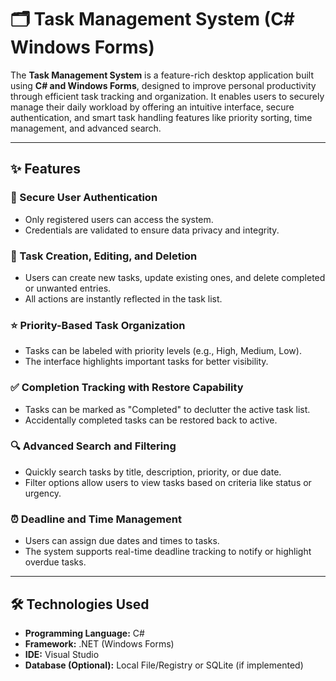 # 🗂️ Task Management System (C# Windows Forms)

The **Task Management System** is a feature-rich desktop application built using **C# and Windows Forms**, designed to improve personal productivity through efficient task tracking and organization. It enables users to securely manage their daily workload by offering an intuitive interface, secure authentication, and smart task handling features like priority sorting, time management, and advanced search.

---

## ✨ Features

### 🔐 Secure User Authentication
- Only registered users can access the system.
- Credentials are validated to ensure data privacy and integrity.

### 📝 Task Creation, Editing, and Deletion
- Users can create new tasks, update existing ones, and delete completed or unwanted entries.
- All actions are instantly reflected in the task list.

### ⭐ Priority-Based Task Organization
- Tasks can be labeled with priority levels (e.g., High, Medium, Low).
- The interface highlights important tasks for better visibility.

### ✅ Completion Tracking with Restore Capability
- Tasks can be marked as "Completed" to declutter the active task list.
- Accidentally completed tasks can be restored back to active.

### 🔍 Advanced Search and Filtering
- Quickly search tasks by title, description, priority, or due date.
- Filter options allow users to view tasks based on criteria like status or urgency.

### ⏰ Deadline and Time Management
- Users can assign due dates and times to tasks.
- The system supports real-time deadline tracking to notify or highlight overdue tasks.

---

## 🛠️ Technologies Used

- **Programming Language:** C#
- **Framework:** .NET (Windows Forms)
- **IDE:** Visual Studio
- **Database (Optional):** Local File/Registry or SQLite (if implemented)


